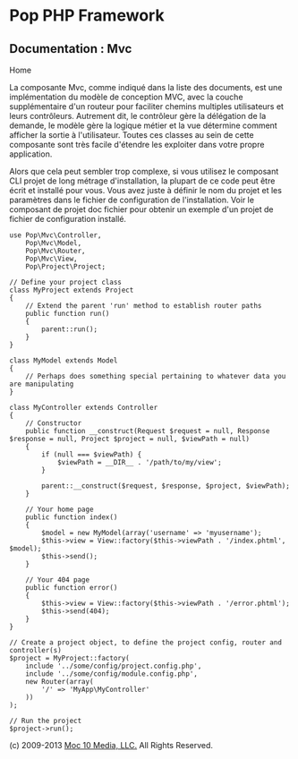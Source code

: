 Pop PHP Framework
=================

Documentation : Mvc
-------------------

Home

La composante Mvc, comme indiqué dans la liste des documents, est une
implémentation du modèle de conception MVC, avec la couche
supplémentaire d'un routeur pour faciliter chemins multiples
utilisateurs et leurs contrôleurs. Autrement dit, le contrôleur gère la
délégation de la demande, le modèle gère la logique métier et la vue
détermine comment afficher la sortie à l'utilisateur. Toutes ces classes
au sein de cette composante sont très facile d'étendre les exploiter
dans votre propre application.

Alors que cela peut sembler trop complexe, si vous utilisez le composant
CLI projet de long métrage d'installation, la plupart de ce code peut
être écrit et installé pour vous. Vous avez juste à définir le nom du
projet et les paramètres dans le fichier de configuration de
l'installation. Voir le composant de projet doc fichier pour obtenir un
exemple d'un projet de fichier de configuration installé.

    use Pop\Mvc\Controller,
        Pop\Mvc\Model,
        Pop\Mvc\Router,
        Pop\Mvc\View,
        Pop\Project\Project;

    // Define your project class
    class MyProject extends Project
    {
        // Extend the parent 'run' method to establish router paths
        public function run()
        {
            parent::run();
        }
    }

    class MyModel extends Model
    {
        // Perhaps does something special pertaining to whatever data you are manipulating
    }

    class MyController extends Controller
    {
        // Constructor
        public function __construct(Request $request = null, Response $response = null, Project $project = null, $viewPath = null)
        {
            if (null === $viewPath) {
                $viewPath = __DIR__ . '/path/to/my/view';
            }

            parent::__construct($request, $response, $project, $viewPath);
        }

        // Your home page
        public function index()
        {
            $model = new MyModel(array('username' => 'myusername');
            $this->view = View::factory($this->viewPath . '/index.phtml', $model);
            $this->send();
        }

        // Your 404 page
        public function error()
        {
            $this->view = View::factory($this->viewPath . '/error.phtml');
            $this->send(404);
        }
    }

    // Create a project object, to define the project config, router and controller(s)
    $project = MyProject::factory(
        include '../some/config/project.config.php',
        include '../some/config/module.config.php',
        new Router(array(
            '/' => 'MyApp\MyController'
        ))
    );

    // Run the project
    $project->run();

\(c) 2009-2013 [Moc 10 Media, LLC.](http://www.moc10media.com) All
Rights Reserved.
